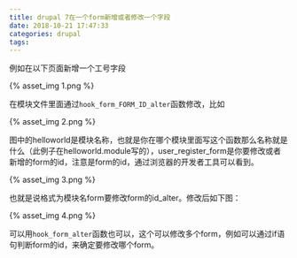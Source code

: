 ```yaml
---
title: drupal 7在一个form新增或者修改一个字段
date: 2018-10-21 17:47:33
categories: drupal
tags:
---
```

例如在以下页面新增一个工号字段

{% asset_img 1.png %}

在模块文件里面通过`hook_form_FORM_ID_alter`函数修改，比如

<!-- more -->

{% asset_img 2.png %}

图中的helloworld是模块名称，也就是你在哪个模块里面写这个函数那么名称就是什么（此例子在helloworld.module写的），user_register_form是你要修改或者新增的form的id，注意是form的id，通过浏览器的开发者工具可以看到。

{% asset_img 3.png %}

也就是说格式为模块名form要修改form的id_alter。修改后如下图：

{% asset_img 4.png %}

可以用`hook_form_alter`函数也可以，这个可以修改多个form，例如可以通过if语句判断form的id，来确定要修改哪个form。
